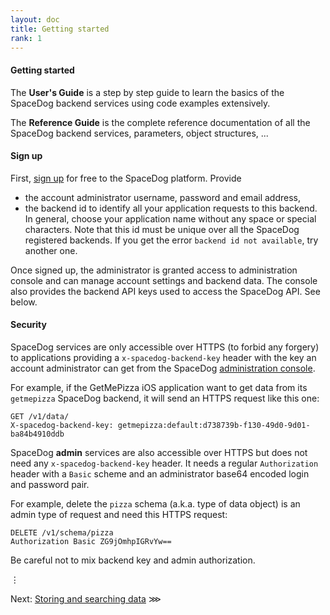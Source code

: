 ```yaml
---
layout: doc
title: Getting started
rank: 1
---
```


#### Getting started


The **User's Guide** is a step by step guide to learn the basics of the SpaceDog backend services using code examples extensively.

The **Reference Guide** is the complete reference documentation of all the SpaceDog backend services, parameters, object structures, ...

#### Sign up

First, [sign up](/sign-up.html) for free to the SpaceDog platform. Provide

- the account administrator username, password and email address,
- the backend id to identify all your application requests to this backend. In general, choose your application name without any space or special characters. Note that this id must be unique over all the SpaceDog registered backends. If you get the error `backend id not available`, try another one.

Once signed up, the administrator is granted access to administration console and can manage account settings and backend data. The console also provides the backend API keys used to access the SpaceDog API. See below.

#### Security

SpaceDog services are only accessible over HTTPS (to forbid any forgery) to applications providing a `x-spacedog-backend-key` header with the key an account administrator can get from the SpaceDog [administration console](/console.html).

For example, if the GetMePizza iOS application want to get data from its `getmepizza` SpaceDog backend, it will send an HTTPS request like this one:

```http
GET /v1/data/
X-spacedog-backend-key: getmepizza:default:d738739b-f130-49d0-9d01-ba84b4910ddb
```

SpaceDog **admin** services are also accessible over HTTPS but does not need any `x-spacedog-backend-key` header. It needs a regular `Authorization` header with a `Basic` scheme and an administrator base64 encoded login and password pair.

For example, delete the `pizza` schema (a.k.a. type of data object) is an admin type of request and need this HTTPS request:

```http
DELETE /v1/schema/pizza
Authorization Basic ZG9jOmhpIGRvYw==
```

Be careful not to mix backend key and admin authorization.

⋮

Next: [Storing and searching data](storing-and-searching-data.html) ⋙